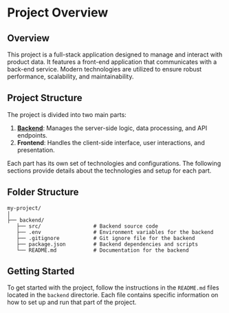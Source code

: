 # Project Overview

## Overview

This project is a full-stack application designed to manage and interact with product data. It features a front-end application that communicates with a back-end service. Modern technologies are utilized to ensure robust performance, scalability, and maintainability.

## Project Structure

The project is divided into two main parts:

1. **[Backend](./backend/README.md)**: Manages the server-side logic, data processing, and API endpoints.
2. **Frontend**: Handles the client-side interface, user interactions, and presentation.

Each part has its own set of technologies and configurations. The following sections provide details about the technologies and setup for each part.

## Folder Structure

```
my-project/
│
├── backend/
   ├── src/                 # Backend source code
   ├── .env                 # Environment variables for the backend
   ├── .gitignore           # Git ignore file for the backend
   ├── package.json         # Backend dependencies and scripts
   └── README.md            # Documentation for the backend

```

## Getting Started

To get started with the project, follow the instructions in the `README.md` files located in the `backend` directorie. Each file contains specific information on how to set up and run that part of the project.



